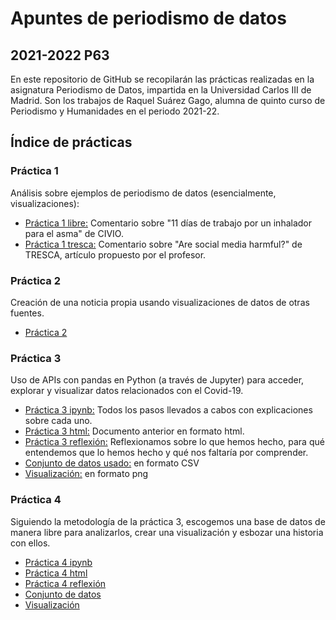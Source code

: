 # Apuntes de periodismo de datos
## 2021-2022 P63
En este repositorio de GitHub se recopilarán las prácticas realizadas en la asignatura Periodismo de Datos, impartida en la Universidad Carlos III de Madrid. Son los trabajos de Raquel Suárez Gago, alumna de quinto curso de Periodismo y Humanidades en el periodo 2021-22.

## Índice de prácticas
### Práctica 1
Análisis sobre ejemplos de periodismo de datos (esencialmente, visualizaciones):
- [Práctica 1 libre:](https://github.com/RaquelSG99/apuntes-periodismo-datos/blob/main/practica-1-libre.md) Comentario sobre "11 días de trabajo por un inhalador para el asma" de CIVIO.
- [Práctica 1 tresca:](https://github.com/RaquelSG99/apuntes-periodismo-datos/blob/main/practica-1-tresca.md) Comentario sobre "Are social media harmful?" de TRESCA, artículo propuesto por el profesor.
### Práctica 2
Creación de una noticia propia usando visualizaciones de datos de otras fuentes.
- [Práctica 2](https://github.com/RaquelSG99/apuntes-periodismo-datos/blob/main/practica-2.md)
### Práctica 3
Uso de APIs con pandas en Python (a través de Jupyter) para acceder, explorar y visualizar datos relacionados con el Covid-19. 
- [Práctica 3 ipynb:](https://github.com/RaquelSG99/apuntes-periodismo-datos/blob/main/python-api-covid19-pandas.ipynb) Todos los pasos llevados a cabos con explicaciones sobre cada uno.
- [Práctica 3 html:](https://github.com/RaquelSG99/apuntes-periodismo-datos/blob/main/python-api-covid19-pandas.html) Documento anterior en formato html.
- [Práctica 3 reflexión:](https://github.com/RaquelSG99/apuntes-periodismo-datos/blob/main/practica-3.md) Reflexionamos sobre lo que hemos hecho, para qué entendemos que lo hemos hecho y qué nos faltaría por comprender.
- [Conjunto de datos usado:](https://github.com/RaquelSG99/apuntes-periodismo-datos/blob/main/esvsitvsmx.csv) en formato CSV
- [Visualización:]() en formato png
### Práctica 4
Siguiendo la metodología de la práctica 3, escogemos una base de datos de manera libre para analizarlos, crear una visualización y esbozar una historia con ellos.
- [Práctica 4 ipynb](https://github.com/RaquelSG99/apuntes-periodismo-datos/blob/main/python-api-libre-pandas.ipynb)
- [Práctica 4 html](https://github.com/RaquelSG99/apuntes-periodismo-datos/blob/main/python-api-libre-pandas.ipynb)
- [Práctica 4 reflexión](https://github.com/RaquelSG99/apuntes-periodismo-datos/blob/main/practica-4.md)
- [Conjunto de datos](https://github.com/RaquelSG99/apuntes-periodismo-datos/blob/main/practica-4.csv)
- [Visualización](https://github.com/RaquelSG99/apuntes-periodismo-datos/blob/main/practica-4.png)
